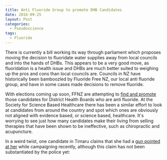 ```yaml
---
title: Anti Fluoride Group to promote DHB Candidates
date: 2016-09-25
layout: Post
categories:
  - Pseudoscience
tags:
  - Fluoride
---
```


There is currently a bill working its way through parliament which proposes moving the decision to fluoridate water supplies away from local councils and into the hands of DHBs. This appears to be a very good move, as fluoridation is a health issue and DHBs are much better suited to weighing up the pros and cons than local councils are. Councils in NZ have historically been bamboozled by Fluoride Free NZ, our local anti fluoride group, and have in some cases made decisions to remove fluoride.

<!-- more -->

With elections coming up soon, FFNZ are attempting to [find and promote](http://us13.campaign-archive2.com/?u=6a311584135b1f3adb490b1be&id=14485e8074&e=c6d7d47426) those candidates for District Health Boards who are anti fluoride. At the Society for Science Based Healthcare there has been a similar effort to look at candidates from around the country and spot which ones are obviously not aligned with evidence based, or science based, healthcare. It's worrying to see just how many candidates make their living from selling therapies that have been shown to be ineffective, such as chiropractic and acupuncture.

In a weird twist, one candidate in Timaru claims that she had a [gun pointed at her](http://www.stuff.co.nz/timaru-herald/news/84568766/gun-aimed-at-district-health-board-candidate-in-timaru) while campaigning recently, although this claim has not been substantiated by the police yet:
